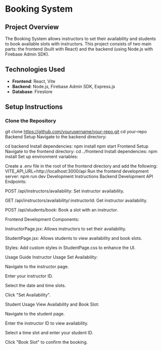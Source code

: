 # Booking System

## Project Overview
The Booking System allows instructors to set their availability and students to book available slots with instructors. This project consists of two main parts: the frontend (built with React) and the backend (using Node.js with Firebase Admin SDK).

## Technologies Used
- **Frontend**: React, Vite
- **Backend**: Node.js, Firebase Admin SDK, Express.js
- **Database**: Firestore

## Setup Instructions

### Clone the Repository

git clone https://github.com/yourusername/your-repo.git
cd your-repo
Backend Setup
Navigate to the backend directory:

cd backend
Install dependencies:
npm install
npm start
Frontend Setup
Navigate to the frontend directory:
cd ../frontend
Install dependencies:
npm install
Set up environment variables:

Create a .env file in the root of the frontend directory and add the following:
VITE_API_URL=http://localhost:3000/api
Run the frontend development server:
npm run dev
Development Instructions
Backend Development
API Endpoints:

POST /api/instructors/availability: Set instructor availability.

GET /api/instructors/availability/:instructorId: Get instructor availability.

POST /api/students/book: Book a slot with an instructor.

Frontend Development
Components:

InstructorPage.jsx: Allows instructors to set their availability.

StudentPage.jsx: Allows students to view availability and book slots.

Styles: Add custom styles in StudentPage.css to enhance the UI.

Usage Guide
Instructor Usage
Set Availability:

Navigate to the instructor page.

Enter your instructor ID.

Select the date and time slots.

Click "Set Availability".

Student Usage
View Availability and Book Slot:

Navigate to the student page.

Enter the instructor ID to view availability.

Select a time slot and enter your student ID.

Click "Book Slot" to confirm the booking.
